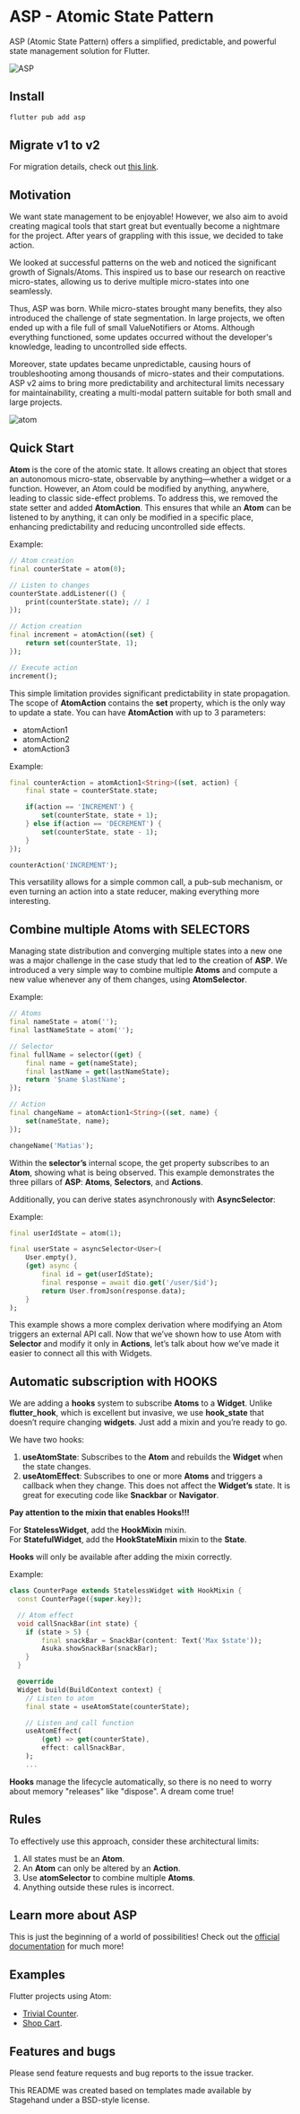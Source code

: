 
# ASP - Atomic State Pattern

ASP (Atomic State Pattern) offers a simplified, predictable, and powerful state management solution for Flutter.

![ASP](/assets/ASP.png)

## Install

```sh
flutter pub add asp
```

## Migrate v1 to v2

For migration details, check out [this link](https://asp.flutterando.com.br).

## Motivation

We want state management to be enjoyable! However, we also aim to avoid creating magical tools that start great but eventually become a nightmare for the project. After years of grappling with this issue, we decided to take action.

We looked at successful patterns on the web and noticed the significant growth of Signals/Atoms. This inspired us to base our research on reactive micro-states, allowing us to derive multiple micro-states into one seamlessly.

Thus, ASP was born. While micro-states brought many benefits, they also introduced the challenge of state segmentation. In large projects, we often ended up with a file full of small ValueNotifiers or Atoms. Although everything functioned, some updates occurred without the developer's knowledge, leading to uncontrolled side effects.

Moreover, state updates became unpredictable, causing hours of troubleshooting among thousands of micro-states and their computations. ASP v2 aims to bring more predictability and architectural limits necessary for maintainability, creating a multi-modal pattern suitable for both small and large projects.

![atom](/assets/atom.png)

## Quick Start

**Atom** is the core of the atomic state. It allows creating an object that stores an autonomous micro-state, observable by anything—whether a widget or a function. However, an Atom could be modified by anything, anywhere, leading to classic side-effect problems. To address this, we removed the state setter and added **AtomAction**. This ensures that while an **Atom** can be listened to by anything, it can only be modified in a specific place, enhancing predictability and reducing uncontrolled side effects.

Example:
```dart
// Atom creation
final counterState = atom(0);

// Listen to changes
counterState.addListener(() {
    print(counterState.state); // 1
});

// Action creation
final increment = atomAction((set) {
    return set(counterState, 1);
});

// Execute action
increment();
```

This simple limitation provides significant predictability in state propagation. The scope of **AtomAction** contains the **set** property, which is the only way to update a state. You can have **AtomAction** with up to 3 parameters:
- atomAction1
- atomAction2
- atomAction3

Example:
```dart
final counterAction = atomAction1<String>((set, action) {
    final state = counterState.state;

    if(action == 'INCREMENT') {
        set(counterState, state + 1);
    } else if(action == 'DECREMENT') {
        set(counterState, state - 1);
    }
});

counterAction('INCREMENT');
```

This versatility allows for a simple common call, a pub-sub mechanism, or even turning an action into a state reducer, making everything more interesting.

## Combine multiple Atoms with SELECTORS

Managing state distribution and converging multiple states into a new one was a major challenge in the case study that led to the creation of **ASP**. We introduced a very simple way to combine multiple **Atoms** and compute a new value whenever any of them changes, using **AtomSelector**.

Example:
```dart
// Atoms
final nameState = atom('');
final lastNameState = atom('');

// Selector
final fullName = selector((get) {
    final name = get(nameState);
    final lastName = get(lastNameState);
    return '$name $lastName';
});

// Action
final changeName = atomAction1<String>((set, name) {
    set(nameState, name);
});

changeName('Matias');
```

Within the **selector’s** internal scope, the get property subscribes to an **Atom**, showing what is being observed. This example demonstrates the three pillars of **ASP**: **Atoms**, **Selectors**, and **Actions**.

Additionally, you can derive states asynchronously with **AsyncSelector**:

Example:
```dart
final userIdState = atom(1);

final userState = asyncSelector<User>(
    User.empty(),
    (get) async {
        final id = get(userIdState);
        final response = await dio.get('/user/$id');
        return User.fromJson(response.data);
    }
);
```

This example shows a more complex derivation where modifying an Atom triggers an external API call. Now that we’ve shown how to use Atom with **Selector** and modify it only in **Actions**, let’s talk about how we’ve made it easier to connect all this with Widgets.

## Automatic subscription with **HOOKS**

We are adding a **hooks** system to subscribe **Atoms** to a **Widget**. Unlike **flutter_hook**, which is excellent but invasive, we use **hook_state** that doesn’t require changing **widgets**. Just add a mixin and you’re ready to go.

We have two hooks:
1. **useAtomState**: Subscribes to the **Atom** and rebuilds the **Widget** when the state changes.
2. **useAtomEffect**: Subscribes to one or more **Atoms** and triggers a callback when they change. This does not affect the **Widget’s** state. It is great for executing code like **Snackbar** or **Navigator**.

**Pay attention to the mixin that enables Hooks!!!**

For **StatelessWidget**, add the **HookMixin** mixin.<br>
For **StatefulWidget**, add the **HookStateMixin** mixin to the **State**.<br>

**Hooks** will only be available after adding the mixin correctly.

Example:
```dart
class CounterPage extends StatelessWidget with HookMixin {
  const CounterPage({super.key});

  // Atom effect
  void callSnackBar(int state) {
    if (state > 5) {
        final snackBar = SnackBar(content: Text('Max $state'));
        Asuka.showSnackBar(snackBar);
    }
  }

  @override
  Widget build(BuildContext context) {
    // Listen to atom
    final state = useAtomState(counterState);

    // Listen and call function
    useAtomEffect(
        (get) => get(counterState),
        effect: callSnackBar,
    );
    ...
```

**Hooks** manage the lifecycle automatically, so there is no need to worry about memory "releases" like "dispose". A dream come true!

## Rules

To effectively use this approach, consider these architectural limits:

1. All states must be an **Atom**.
2. An **Atom** can only be altered by an **Action**.
3. Use **atomSelector** to combine multiple **Atoms**.
4. Anything outside these rules is incorrect.

## Learn more about ASP

This is just the beginning of a world of possibilities! Check out the [official documentation](https://asp.flutterando.com.br) for much more!

## Examples

Flutter projects using Atom:

- [Trivial Counter](https://github.com/Flutterando/asp/tree/main/example/trivial_counter).
- [Shop Cart](https://github.com/Flutterando/asp/tree/main/example/shop_cart).

## Features and bugs

Please send feature requests and bug reports to the issue tracker.

This README was created based on templates made available by Stagehand under a BSD-style license.

